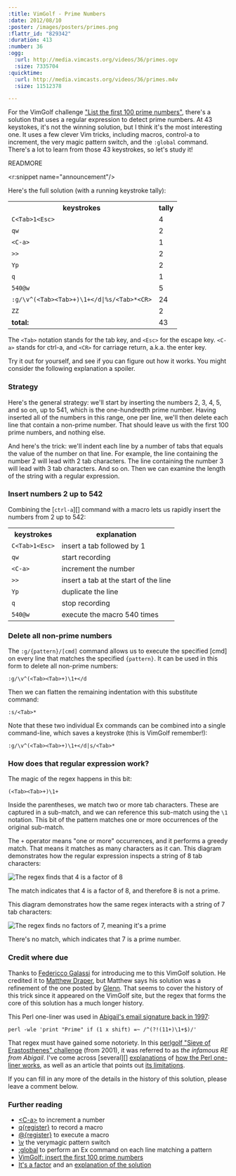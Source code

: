 ```yaml
--- 
:title: VimGolf - Prime Numbers
:date: 2012/08/10
:poster: /images/posters/primes.png
:flattr_id: "829342"
:duration: 413
:number: 36
:ogg: 
  :url: http://media.vimcasts.org/videos/36/primes.ogv
  :size: 7335704
:quicktime: 
  :url: http://media.vimcasts.org/videos/36/primes.m4v
  :size: 11512378

---
```


For the VimGolf challenge ["List the first 100 prime numbers"][primes], there's a solution that uses a regular expression to detect prime numbers. At 43 keystokes, it's not the winning solution, but I think it's the most interesting one. It uses a few clever Vim tricks, including macros, control-a to increment, the very magic pattern switch, and the `:global` command. There's a lot to learn from those 43 keystrokes, so let's study it!

[primes]: http://vimgolf.com/challenges/4d1c27940e3d7832db000010

READMORE

<r:snippet name="announcement"/>

Here's the full solution (with a running keystroke tally):

<table>
   <tr>
       <th>keystrokes</th>
       <th>tally</th>
   </tr>
   <tr>
       <td><code>C&lt;Tab&gt;1&lt;Esc&gt;</code></td>
       <td>4</td>
   </tr>
   <tr>
       <td><code>qw</code></td>
       <td>2</td>
   </tr>
   <tr>
       <td><code>&lt;C-a&gt;</code></td>
       <td>1</td>
   </tr>
   <tr>
       <td><code>&gt;&gt;</code></td>
       <td>2</td>
   </tr>
   <tr>
       <td><code>Yp</code></td>
       <td>2</td>
   </tr>
   <tr>
       <td><code>q</code></td>
       <td>1</td>
   </tr>
   <tr>
       <td><code>540@w</code></td>
       <td>5</td>
   </tr>
   <tr>
       <td><code>:g/\v^(&lt;Tab&gt;&lt;Tab&gt;+)\1+&lt;/d|%s/&lt;Tab&gt;*&lt;CR&gt;</code></td>
       <td>24</td>
   </tr>
   <tr>
       <td><code>ZZ</code></td>
       <td>2</td>
   </tr>
   <tr>
       <td><strong>total:</strong></td>
       <td>43</td>
   </tr>
</table>

The `<Tab>` notation stands for the tab key, and `<Esc>` for the escape key. `<C-a>` stands for ctrl-a, and `<CR>` for carriage return, a.k.a. the enter key.
  
Try it out for yourself, and see if you can figure out how it works. You might consider the following explanation a spoiler.

### Strategy

Here's the general strategy: we'll start by inserting the numbers 2, 3, 4, 5, and so on, up to 541, which is the one-hundredth prime number. Having inserted all of the numbers in this range, one per line, we'll then delete each line that contain a non-prime number. That should leave us with the first 100 prime numbers, and nothing else.

And here's the trick: we'll indent each line by a number of tabs that equals the value of the number on that line. For example, the line containing the number 2 will lead with 2 tab characters. The line containing the number 3 will lead with 3 tab characters. And so on. Then we can examine the length of the string with a regular expression.

### Insert numbers 2 up to 542

Combining the [`ctrl-a`][] command with a macro lets us rapidly insert the numbers from 2 up to 542:

<table>
   <tr>
       <th>keystrokes</th>
       <th>explanation</th>
   </tr>
   <tr>
       <td><code>C&lt;Tab&gt;1&lt;Esc&gt;</code></td>
       <td>insert a tab followed by 1</td>
   </tr>
   <tr>
       <td><code>qw</code></td>
       <td>start recording</td>
   </tr>
   <tr>
       <td><code>&lt;C-a&gt;</code></td>
       <td>increment the number</td>
   </tr>
   <tr>
       <td><code>&gt;&gt;</code></td>
       <td>insert a tab at the start of the line</td>
   </tr>
   <tr>
       <td><code>Yp</code></td>
       <td>duplicate the line</td>
   </tr>
   <tr>
       <td><code>q</code></td>
       <td>stop recording</td>
   </tr>
   <tr>
       <td><code>540@w</code></td>
       <td>execute the macro 540 times</td>
   </tr>
</table>

### Delete all non-prime numbers

The `:g/{pattern}/[cmd]` command allows us to execute the specified [cmd] on every line that matches the specified `{pattern}`. It can be used in this form to delete all non-prime numbers:

    :g/\v^(<Tab><Tab>+)\1+</d

Then we can flatten the remaining indentation with this substitute command:

    :s/<Tab>*

Note that these two individual Ex commands can be combined into a single command-line, which saves a keystroke (this is VimGolf remember!):

    :g/\v^(<Tab><Tab>+)\1+</d|s/<Tab>*

### How does that regular expression work?

The magic of the regex happens in this bit:

    (<Tab><Tab>+)\1+

Inside the parentheses, we match two or more tab characters. These are captured in a sub-match, and we can reference this sub-match using the `\1` notation. This bit of the pattern matches one or more occurrences of the original sub-match.

The `+` operator means "one or more" occurrences, and it performs a greedy match. That means it matches as many characters as it can. This diagram demonstrates how the regular expression inspects a string of 8 tab characters:

![The regex finds that 4 is a factor of 8](/images/blog/regex-nonprime-8.png)

The match indicates that 4 is a factor of 8, and therefore 8 is not a prime.

This diagram demonstrates how the same regex interacts with a string of 7 tab characters:

![The regex finds no factors of 7, meaning it's a prime](/images/blog/regex-prime-7.png)

There's no match, which indicates that 7 is a prime number.

<h3 id="credit">Credit where due</h3>

Thanks to [Federicco Galassi][fg] for introducing me to this VimGolf solution. He credited it to [Matthew Draper][matthewd], but Matthew says his solution was a refinement of the one posted by [Glenn][]. That seems to cover the history of this trick since it appeared on the VimGolf site, but the regex that forms the core of this solution has a much longer history.

This Perl one-liner was used in [Abigail's email signature back in 1997][abigail]:

    perl -wle 'print "Prime" if (1 x shift) =~ /^(?!(11+)\1+$)/'

That regex must have gained some notoriety. In this [perlgolf "Sieve of Erastosthenes" challenge][perlgolf] (from 2001), it was referred to as *the infamous RE from Abigail*. I've come across [several][] [explanations][explanation2] of [how the Perl one-liner works][perlexplanation], as well as an article that points out [its limitations][limits].

If you can fill in any more of the details in the history of this solution, please leave a comment below.

### Further reading

* [&lt;C-a&gt;][ctrl-a] to increment a number
* [q{register}][q] to record a macro
* [@{register}][at] to execute a macro
* [\v][vm] the verymagic pattern switch
* [:global][] to perform an Ex command on each line matching a pattern
* [VimGolf: insert the first 100 prime numbers][primes]
* [It's a factor][factor-solution] and an [explanation of the solution][factor]

[primes]: http://vimgolf.com/challenges/4d1c27940e3d7832db000010
[factor]: http://vimgolf.com/challenges/51459ef6b94aa50002000002
[factor-solution]: http://udioica.blogspot.co.uk/2013/11/its-factor-plus-little-prime-numbers.html

[fg]: https://twitter.com/federicogalassi
[matthewd]: https://twitter.com/_matthewd
[Glenn]: https://twitter.com/spamcow_moo
[abigail]: http://diswww.mit.edu/bloom-picayune.mit.edu/perl/7588
[perlgolf]: http://www.perlmonks.org/?node_id=81695
[perlexplanation]: http://pages.cs.wisc.edu/~psilord/blog/9.html
[explanation2]: http://www.catonmat.net/blog/perl-regex-that-matches-prime-numbers/
[limits]: http://zmievski.org/2010/08/the-prime-that-wasnt

[ctrl-a]: http://vimdoc.sourceforge.net/htmldoc/change.html#CTRL-A
[q]: http://vimdoc.sourceforge.net/htmldoc/repeat.html#q
[at]: http://vimdoc.sourceforge.net/htmldoc/repeat.html#@
[vm]: http://vimdoc.sourceforge.net/htmldoc/pattern.html#/\v
[:global]: http://vimdoc.sourceforge.net/htmldoc/repeat.html#:g